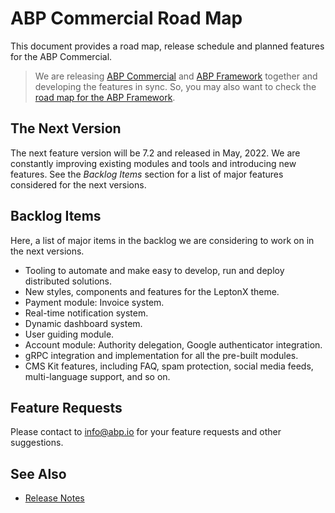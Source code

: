 # ABP Commercial Road Map

This document provides a road map, release schedule and planned features for the ABP Commercial.

> We are releasing [ABP Commercial](https://commercial.abp.io/) and [ABP Framework](https://abp.io/) together and developing the features in sync. So, you may also want to check the [road map for the ABP Framework](https://docs.abp.io/en/abp/latest/Road-Map).

## The Next Version

The next feature version will be 7.2 and released in May, 2022. We are constantly improving existing modules and tools and introducing new features. See the *Backlog Items* section for a list of major features considered for the next versions.

## Backlog Items

Here, a list of major items in the backlog we are considering to work on in the next versions.

* Tooling to automate and make easy to develop, run and deploy distributed solutions.
* New styles, components and features for the LeptonX theme.
* Payment module: Invoice system.
* Real-time notification system.
* Dynamic dashboard system.
* User guiding module.
* Account module: Authority delegation, Google authenticator integration.
* gRPC integration and implementation for all the pre-built modules.
* CMS Kit features, including FAQ, spam protection, social media feeds, multi-language support, and so on.

## Feature Requests

Please contact to info@abp.io for your feature requests and other suggestions.

## See Also

* [Release Notes](release-notes.md)